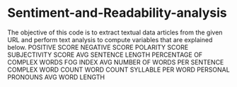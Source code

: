 # Sentiment-and-Readability-analysis

The objective of this code is to extract textual data articles from the given URL and perform text analysis to compute variables that are explained below.
POSITIVE SCORE
NEGATIVE SCORE
POLARITY SCORE
SUBJECTIVITY SCORE
AVG SENTENCE LENGTH
PERCENTAGE OF COMPLEX WORDS
FOG INDEX
AVG NUMBER OF WORDS PER SENTENCE
COMPLEX WORD COUNT
WORD COUNT
SYLLABLE PER WORD
PERSONAL PRONOUNS
AVG WORD LENGTH

